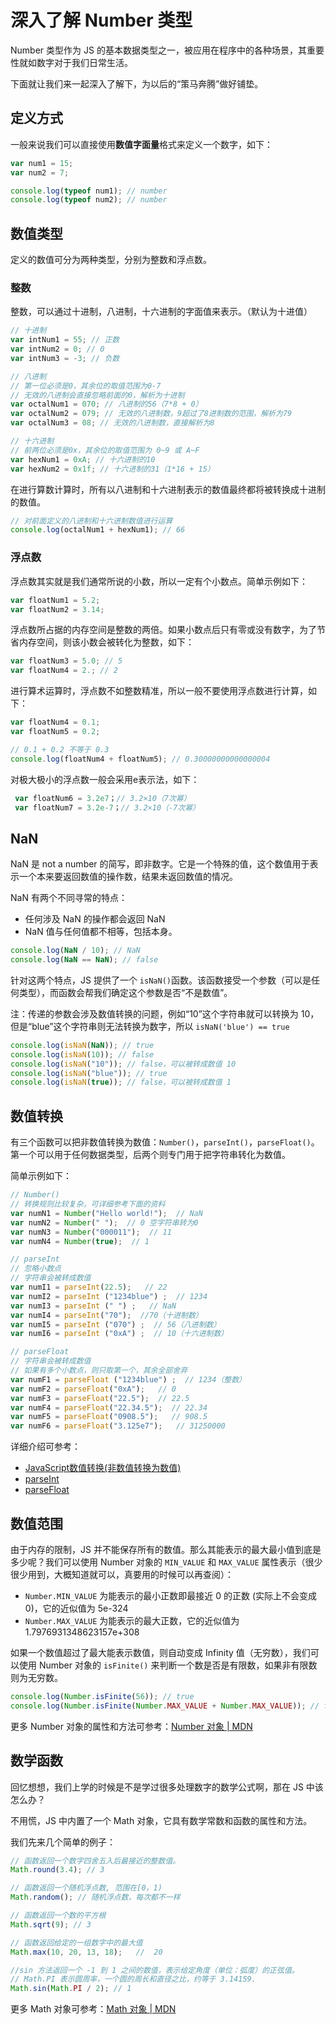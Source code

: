# 深入了解 Number 类型

Number 类型作为 JS 的基本数据类型之一，被应用在程序中的各种场景，其重要性就如数字对于我们日常生活。

下面就让我们来一起深入了解下，为以后的“策马奔腾”做好铺垫。

## 定义方式

一般来说我们可以直接使用**数值字面量**格式来定义一个数字，如下：

```js
var num1 = 15;
var num2 = 7;

console.log(typeof num1); // number
console.log(typeof num2); // number
```

## 数值类型

定义的数值可分为两种类型，分别为整数和浮点数。

### 整数

整数，可以通过十进制，八进制，十六进制的字面值来表示。（默认为十进值）

```js
// 十进制
var intNum1 = 55; // 正数
var intNum2 = 0; // 0
var intNum3 = -3; // 负数

// 八进制
// 第一位必须是0，其余位的取值范围为0-7
// 无效的八进制会直接忽略前面的0，解析为十进制
var octalNum1 = 070; // 八进制的56（7*8 + 0）
var octalNum2 = 079; // 无效的八进制数，9超过了8进制数的范围，解析为79
var octalNum3 = 08; // 无效的八进制数，直接解析为8

// 十六进制
// 前两位必须是0x，其余位的取值范围为 0~9 或 A~F
var hexNum1 = 0xA; // 十六进制的10
var hexNum2 = 0x1f; // 十六进制的31（1*16 + 15）
```

在进行算数计算时，所有以八进制和十六进制表示的数值最终都将被转换成十进制的数值。

```js
// 对前面定义的八进制和十六进制数值进行运算
console.log(octalNum1 + hexNum1); // 66
```

### 浮点数

浮点数其实就是我们通常所说的小数，所以一定有个小数点。简单示例如下：

```js
var floatNum1 = 5.2;
var floatNum2 = 3.14;
```

浮点数所占据的内存空间是整数的两倍。如果小数点后只有零或没有数字，为了节省内存空间，则该小数会被转化为整数，如下：

```js
var floatNum3 = 5.0; // 5
var floatNum4 = 2.; // 2
```

进行算术运算时，浮点数不如整数精准，所以一般不要使用浮点数进行计算，如下：

```js
var floatNum4 = 0.1; 
var floatNum5 = 0.2; 

// 0.1 + 0.2 不等于 0.3
console.log(floatNum4 + floatNum5); // 0.30000000000000004
```

对极大极小的浮点数一般会采用e表示法，如下：

```js
 var floatNum6 = 3.2e7；// 3.2×10（7次幂）
 var floatNum7 = 3.2e-7；// 3.2×10（-7次幂）
```

## NaN

NaN 是 not a number 的简写，即非数字。它是一个特殊的值，这个数值用于表示一个本来要返回数值的操作数，结果未返回数值的情况。

NaN 有两个不同寻常的特点：

- 任何涉及 NaN 的操作都会返回 NaN
- NaN 值与任何值都不相等，包括本身。

```js
console.log(NaN / 10); // NaN
console.log(NaN == NaN); // false
```

针对这两个特点，JS 提供了一个 `isNaN()`函数。该函数接受一个参数（可以是任何类型），而函数会帮我们确定这个参数是否“不是数值”。

注：传递的参数会涉及数值转换的问题，例如“10”这个字符串就可以转换为 10，但是“blue”这个字符串则无法转换为数字，所以 `isNaN('blue') == true`

```js
console.log(isNaN(NaN)); // true
console.log(isNaN(10)); // false
console.log(isNaN("10")); // false，可以被转成数值 10
console.log(isNaN("blue")); // true
console.log(isNaN(true)); // false，可以被转成数值 1
```

## 数值转换

有三个函数可以把非数值转换为数值：`Number()`，`parseInt()`，`parseFloat()`。第一个可以用于任何数据类型，后两个则专门用于把字符串转化为数值。

简单示例如下：

```js
// Number()
// 转换规则比较复杂，可详细参考下面的资料
var numN1 = Number("Hello world!");  // NaN
var numN2 = Number(" ");  // 0 空字符串转为0
var numN3 = Number("000011");  // 11
var numN4 = Number(true);  // 1

// parseInt
// 忽略小数点
// 字符串会被转成数值
var numI1 = parseInt(22.5);   // 22
var numI2 = parseInt ("1234blue") ;  // 1234
var numI3 = parseInt (" ") ;   // NaN
var numI4 = parseInt("70");  //70（十进制数）
var numI5 = parseInt ("070") ;  // 56（八进制数）
var numI6 = parseInt ("0xA") ;  // 10（十六进制数）

// parseFloat
// 字符串会被转成数值
// 如果有多个小数点，则只取第一个，其余全部舍弃
var numF1 = parseFloat ("1234blue") ;  // 1234（整数）
var numF2 = parseFloat("0xA");   // 0
var numF3 = parseFloat("22.5");  // 22.5
var numF4 = parseFloat("22.34.5");  // 22.34
var numF5 = parseFloat("0908.5");   // 908.5
var numF6 = parseFloat("3.125e7");   // 31250000
```

详细介绍可参考：

- [JavaScript数值转换(非数值转换为数值)](http://www.itxueyuan.org/view/6703.html)
- [parseInt](https://developer.mozilla.org/zh-CN/docs/Web/JavaScript/Reference/Global_Objects/parseInt)
- [parseFloat](https://developer.mozilla.org/zh-CN/docs/Web/JavaScript/Reference/Global_Objects/parseFloat)

## 数值范围

由于内存的限制，JS 并不能保存所有的数值。那么其能表示的最大最小值到底是多少呢？我们可以使用 Number 对象的 `MIN_VALUE` 和 `MAX_VALUE` 属性表示（很少很少用到，大概知道就可以，真要用的时候可以再查阅）：

- `Number.MIN_VALUE` 为能表示的最小正数即最接近 0 的正数 (实际上不会变成 0)，它的近似值为 5e-324
- `Number.MAX_VALUE` 为能表示的最大正数，它的近似值为 1.7976931348623157e+308

如果一个数值超过了最大能表示数值，则自动变成 Infinity 值（无穷数），我们可以使用 Number 对象的 `isFinite()` 来判断一个数是否是有限数，如果非有限数则为无穷数。

```js
console.log(Number.isFinite(56)); // true
console.log(Number.isFinite(Number.MAX_VALUE + Number.MAX_VALUE)); // false
```

更多 Number 对象的属性和方法可参考：[Number 对象 | MDN](https://developer.mozilla.org/zh-CN/docs/Web/JavaScript/Reference/Global_Objects/Number)

## 数学函数

回忆想想，我们上学的时候是不是学过很多处理数字的数学公式啊，那在 JS 中该怎么办？

不用慌，JS 中内置了一个 Math 对象，它具有数学常数和函数的属性和方法。

我们先来几个简单的例子：

```js
// 函数返回一个数字四舍五入后最接近的整数值。
Math.round(3.4); // 3

// 函数返回一个随机浮点数, 范围在[0，1)
Math.random(); // 随机浮点数，每次都不一样

// 函数返回一个数的平方根
Math.sqrt(9); // 3

// 函数返回给定的一组数字中的最大值
Math.max(10, 20, 13, 18);   //  20

//sin 方法返回一个 -1 到 1 之间的数值，表示给定角度（单位：弧度）的正弦值。
// Math.PI 表示圆周率，一个圆的周长和直径之比，约等于 3.14159.
Math.sin(Math.PI / 2); // 1
```

更多 Math 对象可参考：[Math 对象 | MDN](https://developer.mozilla.org/zh-CN/docs/Web/JavaScript/Reference/Global_Objects/Math)